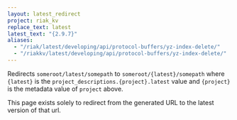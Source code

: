 ```yaml
---
layout: latest_redirect
project: riak_kv
replace_text: latest
latest_text: "{2.9.7}"
aliases:
  - "/riak/latest/developing/api/protocol-buffers/yz-index-delete/"
  - "/riakkv/latest/developing/api/protocol-buffers/yz-index-delete/"
---
```


Redirects `someroot/latest/somepath` to `someroot/{latest}/somepath` 
where `{latest}` is the `project_descriptions.{project}.latest` value
and `{project}` is the metadata value of `project` above.

This page exists solely to redirect from the generated URL to the latest version of
that url.


